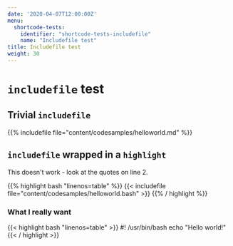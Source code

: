 ```yaml
---
date: '2020-04-07T12:00:00Z'
menu:
  shortcode-tests:
    identifier: "shortcode-tests-includefile"
    name: "Includefile test"
title: Includefile test 
weight: 30
---
```


# `includefile` test

## Trivial `includefile`

{{% includefile file="content/codesamples/helloworld.md" %}}

## `includefile` wrapped in a `highlight`

This doesn't work - look at the quotes on line 2.

{{% highlight bash "linenos=table" %}}
{{< includefile file="content/codesamples/helloworld.bash" >}}
{{% / highlight %}}

### What I really want

{{< highlight bash "linenos=table" >}}
#! /usr/bin/bash
echo "Hello world!"
{{< / highlight >}}
